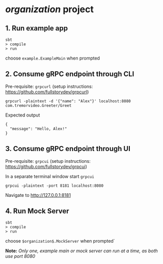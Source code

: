 # $organization$ project

## 1. Run example app
```
sbt 
> compile
> run

```
choose `example.ExampleMain` when prompted

## 2. Consume gRPC endpoint through CLI

Pre-requisite: `grpcurl` (setup instructions: https://github.com/fullstorydev/grpcurl)

```
grpcurl -plaintext -d '{"name": "Alex"}' localhost:8080 com.tremorvideo.Greeter/Greet
```

Expected output

```arma.header
{
  "message": "Hello, Alex!"
}
```

## 3. Consume gRPC endpoint through UI

Pre-requisite: `grpcui` (setup instructions: https://github.com/fullstorydev/grpcui)

In a separate terminal window start `grpcui`
```
grpcui -plaintext -port 8181 localhost:8080
```
Navigate to http://127.0.0.1:8181 



## 4. Run Mock Server
```
sbt 
> compile
> run

```
choose `$organization$.MockServer` when prompted`

**Note:** _Only one, example main or mock server can run at a time, as both use port 8080_